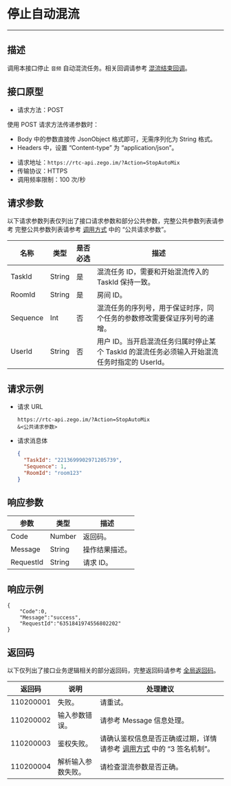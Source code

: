 # 停止自动混流

---

## 描述

调用本接口停止 `音频` 自动混流任务。相关回调请参考 [混流结束回调](https://doc-zh.zego.im/article/19684)。


## 接口原型

- 请求方法：POST

<Note title="说明">


  使用 POST 请求方法传递参数时：
  - Body 中的参数直接传 JsonObject 格式即可，无需序列化为 String 格式。
  - Headers 中，设置 “Content-type” 为 “application/json”。
  
</Note>




- 请求地址：`https://rtc-api.zego.im/?Action=StopAutoMix`
- 传输协议：HTTPS
- 调用频率限制：100 次/秒




## 请求参数

以下请求参数列表仅列出了接口请求参数和部分公共参数，完整公共参数列表请参考 完整公共参数列表请参考 [调用方式](/real-time-video-server/api-reference/accessing-server-apis#公共请求参数) 中的 “公共请求参数”。


<table>

<thead>
  <tr>
    <th>名称<br /></th>
    <th>类型<br /></th>
    <th>是否必选</th>
    <th>描述</th>
  </tr>
</thead>
<tbody>
  <tr>
    <td>TaskId</td>
    <td>String</td>
    <td>是</td>
    <td>混流任务 ID，需要和开始混流传入的 TaskId 保持一致。</td>
  </tr>
    <tr>
    <td>RoomId</td>
    <td>String</td>
    <td>是</td>
    <td>房间 ID。</td>
  </tr>
  <tr>
    <td>Sequence</td>
    <td>Int</td>
    <td>否</td>
    <td>混流任务的序列号，用于保证时序，同个任务的参数修改需要保证序列号的递增。</td>
  </tr>
  <tr>
    <td>UserId</td>
    <td>String</td>
    <td>否</td>
    <td>用户 ID。当开启混流任务归属时停止某个 TaskId 的混流任务必须输入开始混流任务时指定的 UserId。</td>
  </tr>
</tbody>
</table>


## 请求示例

- 请求 URL 
    ```
    https://rtc-api.zego.im/?Action=StopAutoMix
    &<公共请求参数>
    ```

- 请求消息体 
    ```json
    {
      "TaskId": "2213699902971205739", 
      "Sequence": 1, 
      "RoomId": "room123"
    }
    ```

## 响应参数

<table>

<thead>
  <tr>
    <th>参数</th>
    <th>类型</th>
    <th>描述</th>
  </tr>
</thead>
<tbody>
  <tr>
    <td>Code</td>
    <td>Number</td>
    <td>返回码。</td>
  </tr>
  <tr>
    <td>Message</td>
    <td>String</td>
    <td>操作结果描述。</td>
  </tr>
  <tr>
    <td>RequestId</td>
    <td>String</td>
    <td>请求 ID。</td>
  </tr>
</tbody>
</table>

## 响应示例
```
{
    "Code":0,
    "Message":"success",
    "RequestId":"6351841974556802202"
}
```

## 返回码

以下仅列出了接口业务逻辑相关的部分返回码，完整返回码请参考 [全局返回码](https://doc-zh.zego.im/)。


|返回码|说明|处理建议|
|-----|------|-----|
| 110200001 | 失败。 | 请重试。 |
| 110200002 | 输入参数错误。 | 请参考 Message 信息处理。|
| 110200003 | 鉴权失败。 | 请确认鉴权信息是否正确或过期，详情请参考 <a href="https://doc-zh.zego.im/article/19458#5" target="_blank">调用方式</a> 中的 “3 签名机制”。 |
| 110200004 | 解析输入参数失败。 | 请检查混流参数是否正确。|
